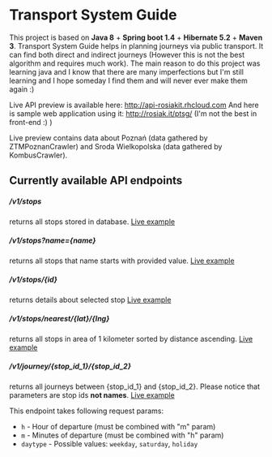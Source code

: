 
# Transport System Guide

This project is based on **Java 8** + **Spring boot 1.4** + **Hibernate 5.2** + **Maven 3**. Transport System Guide helps
in planning journeys via public transport. It can find both direct and indirect journeys (However this is not the 
best algorithm and requires much work). The main reason to do this project was learning java and I know that there are many
imperfections but I'm still learning and I hope someday I find them and will never ever make them again :)

Live API preview is available here: http://api-rosiakit.rhcloud.com
And here is sample web application using it: http://rosiak.it/ptsg/ (I'm not the best in front-end :) )

Live preview contains data about Poznań (data gathered by ZTMPoznanCrawler) and Sroda Wielkopolska (data gathered by KombusCrawler).

## Currently available API endpoints

##### /v1/stops
returns all stops stored in database. [Live example](http://api-rosiakit.rhcloud.com/v1/stops)

##### /v1/stops?name={name}
returns all stops that name starts with provided value. [Live example](http://api-rosiakit.rhcloud.com/v1/stops?name=Dworzec)

##### /v1/stops/{id}
returns details about selected stop [Live example](http://api-rosiakit.rhcloud.com/v1/stops/1)

##### /v1/stops/nearest/{lat}/{lng}
returns all stops in area of 1 kilometer sorted by distance ascending. [Live example](http://api-rosiakit.rhcloud.com/v1/stops/nearest/52.4653/16.9170)

##### /v1/journey/{stop_id_1}/{stop_id_2}
returns all journeys between {stop_id_1} and {stop_id_2}. Please notice that parameters are stop ids **not names**. [Live example](http://api-rosiakit.rhcloud.com/v1/journey/67/107?&h=10&m=30)

This endpoint takes following request params:
* `h` - Hour of departure (must be combined with "m" param)
* `m` - Minutes of departure (must be combined with "h" param) 
* `daytype` - Possible values: `weekday`, `saturday`, `holiday`

